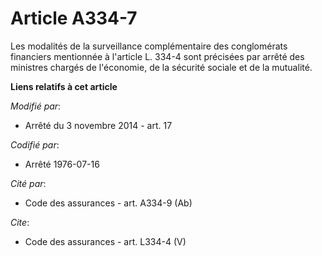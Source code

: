 # Article A334-7

Les modalités de la surveillance complémentaire des conglomérats financiers mentionnée à l'article L. 334-4 sont précisées
par arrêté des ministres chargés de l'économie, de la sécurité sociale et de la mutualité.

**Liens relatifs à cet article**

_Modifié par_:

  - Arrêté du 3 novembre 2014 - art. 17

_Codifié par_:

  - Arrêté 1976-07-16

_Cité par_:

  - Code des assurances - art. A334-9 (Ab)

_Cite_:

  - Code des assurances - art. L334-4 (V)
